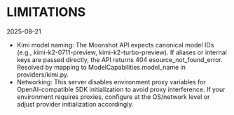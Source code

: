 ﻿# LIMITATIONS

2025-08-21
- Kimi model naming: The Moonshot API expects canonical model IDs (e.g., kimi-k2-0711-preview, kimi-k2-turbo-preview). If aliases or internal keys are passed directly, the API returns 404 esource_not_found_error. Resolved by mapping to ModelCapabilities.model_name in providers/kimi.py.
- Networking: This server disables environment proxy variables for OpenAI-compatible SDK initialization to avoid proxy interference. If your environment requires proxies, configure at the OS/network level or adjust provider initialization accordingly.
